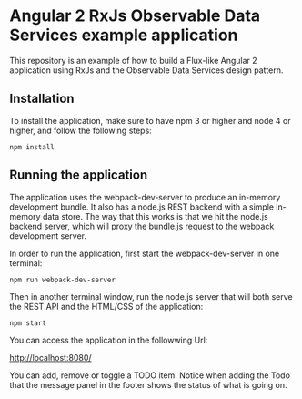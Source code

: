 # Angular 2 RxJs Observable Data Services example application

This repository is an example of how to build a Flux-like Angular 2 application using RxJs and the Observable Data Services design pattern. 

## Installation

To install the application, make sure to have npm 3 or higher and node 4 or higher, and follow the following steps:

    npm install
    
## Running the application

The application uses the webpack-dev-server to produce an in-memory development bundle. It also has a node.js REST backend with a simple in-memory data store. The way that this works is that we hit the node.js backend server, which will proxy the bundle.js request to the webpack development server.

In order to run the application, first start the webpack-dev-server in one terminal:

    npm run webpack-dev-server
    
Then in another terminal window, run the node.js server that will both serve the REST API and the HTML/CSS of the application:

    npm start
    
You can access the application in the followwing Url:

[http://localhost:8080/](http://localhost:8080)

You can add, remove or toggle a TODO item. Notice when adding the Todo that the message panel in the footer shows the status of what is going on.



